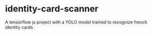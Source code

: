 # identity-card-scanner
A tensorflow js project with a YOLO model trained to recognize french identity cards
